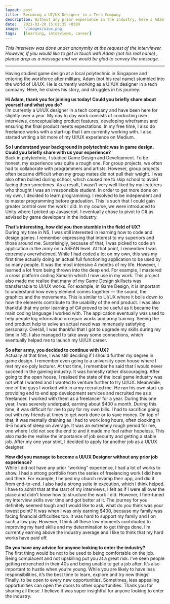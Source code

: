 ```yaml
---
layout: post
title:  Becoming a UI/UX Designer in a Tech Company
description: Without any prior experience in the industry, here's Adam journey of learning and entering the...
date:   2021-02-20 15:01:35 +0300
image:  '/images/uiux.png'
tags:   [learning, interviews, career]
---
```

_This interview was done under anonymity at the request of the interviewer. 
However, if you would like to get in touch with Adam (not his real name) , please drop us a message and we would be glad to convey the message._
<hr />

Having studied game design at a local polytechnic in Singapore and entering the workforce after military, Adam (not his real name) stumbled into the world of UI/UX. He is currently working as a UI/UX designer in a tech company. Here, he shares his story, and struggles in his journey.

**Hi Adam, thank you for joining us today! Could you briefly share about yourself and what you do?**\
I’m currently a UI/UX designer in a tech company and have been here for slightly over a year. My day to day work consists of conducting user interviews, conceptualising product features, developing wireframes and ensuring the final product meets expectations. In my free time, I also do freelance works with a start-up that I am currently working with. I also started writing a bit more of my UI/UX experience on Medium.

**So I understand your background in polytechnic was in game design. Could you briefly share with us your experience?**\
Back in polytechnic, I studied Game Design and Development. To be honest, my experience was quite a rough one. For group projects, we often had to collaborate with programmers and artists. However, group projects often became difficult when my group mates did not pull their weight. I was also often bullied during school, which caused me to skip school to avoid facing them sometimes. As a result, I wasn’t very well liked by my lecturers who thought I was an irresponsible student.
In order to get more done on my own, I decided to learn programming. I resolved to be independent and to master programming before graduation. This is such that I could gain greater control over the work I did. In my course, we were introduced to Unity where I picked up Javascript. I eventually chose to pivot to C# as advised by game developers in the industry.

**That’s interesting, how did you then stumble in the field of UX?**\
During my time in NS, I was still interested in learning how to code and design games. I remember expressing that interest to my superiors and those around me. Surprisingly, because of that, I was picked to code an application in the army on a ASEAN level. At that point, I remember I was extremely overwhelmed. While I had coded a lot on my own, this was my first time actually doing an actual full functioning application to be used by so many people. It was the most intensive 4 months of my life. However, I learned a lot from being thrown into the deep end. For example, I mastered a cross platform coding Xamarin which I now use in my work.
This project also made me realise that many of my Game Design skillsets was transferrable to UI/UX works. For example, in Game Design, it is important to understand how every element comes together — the sound, the graphics and the movements. This is similar to UI/UX where it boils down to how the elements contribute to the usability of the end product. I was also thankful that my prior learning of C# proved to be useful as it became the main coding language I worked with.
The application eventually was used to help people log information on repair works and army training. Seeing the end product help to solve an actual need was immensely satisfying personally. Overall, I was thankful that I got to upgrade my skills during my time in NS. I also managed to take away some connections, which eventually helped me to launch my UI/UX career.

**So after army, you decided to continue with UX?**\
Actually at that time, I was still deciding if I should further my degree in game design. I remember even going to a university open house where I met my ex-poly lecturer. At that time, I remember he said that I would never succeed in the gaming industry. It was honestly rather discouraging. After going to the open house, I realised the state of the local game industry was not what I wanted and I wanted to venture further to try UI/UX.
Meanwhile, one of the guys I worked with in army recruited me. He ran his own start-up providing end to end app development services and recruited me as a freelancer. I worked with them as a freelancer for a year. During this one year, I was severely underpaid, earning about $400 a month. During this time, it was difficult for me to pay for my own bills. I had to sacrifice going out with my friends at times to get work done or to save money. On top of that, it was mentally draining as I had to work long hours, often clocking in 4–5 hours of sleep on average. It was an extremely rough period for me, one where I did not see the end to and it made me feel rather hopeless. This also made me realise the importance of job security and getting a stable job. After my one year stint, I decided to apply for another job as a UI/UX designer.

**How did you manage to become a UI/UX Designer without any prior job experience?**\
While I did not have any prior “working” experience, I had a lot of works to show. I had a strong portfolio from the series of freelancing work I did here and there. For example, I helped my church revamp their app, and did it from end-to-end. I also had a strong suite in execution, which I think helped. I have to admit that at the start of my interviews, I felt as if I were all over the place and didn’t know how to structure the work I did. However, I fine-tuned my interview skills over time and got better at it.
The journey for you definitely seemed tough and I would like to ask, what do you think was your lowest point?
It was when I was only earning $400, because my family was facing financial difficulties too. It was hard to support my family and I on such a low pay. However, I think all these low moments contributed to improving my hard skills and my determination to get things done. I’m currently earning above the industry average and I like to think that my hard works have paid off.

**Do you have any advice for anyone looking to enter the industry?**\
The first thing would be not to be used to being comfortable on the job. Being complacent and not upskilling put you at a great risk. I’ve seen people getting retrenched in their 40s and being unable to get a job after. It’s also important to hustle when you’re young. While you are likely to have less responsibilities, it’s the best time to learn, explore and try new things! Finally, to be open to every new opportunities. Sometimes, less appealing opportunities can open the doors to other opportunities.
Thank you for sharing all these. I believe it was super insightful for anyone looking to enter the industry.